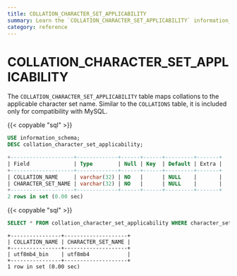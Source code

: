 ```yaml
---
title: COLLATION_CHARACTER_SET_APPLICABILITY
summary: Learn the `COLLATION_CHARACTER_SET_APPLICABILITY` information_schema table.
category: reference
---
```


# COLLATION_CHARACTER_SET_APPLICABILITY

The `COLLATION_CHARACTER_SET_APPLICABILITY` table maps collations to the applicable character set name.  Similar to the `COLLATIONS` table, it is included only for compatibility with MySQL.

{{< copyable "sql" >}}

```sql
USE information_schema;
DESC collation_character_set_applicability;
```

```sql
+--------------------+-------------+------+------+---------+-------+
| Field              | Type        | Null | Key  | Default | Extra |
+--------------------+-------------+------+------+---------+-------+
| COLLATION_NAME     | varchar(32) | NO   |      | NULL    |       |
| CHARACTER_SET_NAME | varchar(32) | NO   |      | NULL    |       |
+--------------------+-------------+------+------+---------+-------+
2 rows in set (0.00 sec)
```

{{< copyable "sql" >}}

```sql
SELECT * FROM collation_character_set_applicability WHERE character_set_name='utf8mb4';
```

```
+----------------+--------------------+
| COLLATION_NAME | CHARACTER_SET_NAME |
+----------------+--------------------+
| utf8mb4_bin    | utf8mb4            |
+----------------+--------------------+
1 row in set (0.00 sec)
```